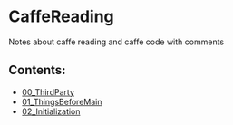 # CaffeReading
Notes about caffe reading and caffe code with comments

## Contents:
* [00_ThirdParty](00_ThirdParty.md)
* [01_ThingsBeforeMain](01_ThingsBeforeMain.md)
* [02_Initialization](02_Initialization.md)
